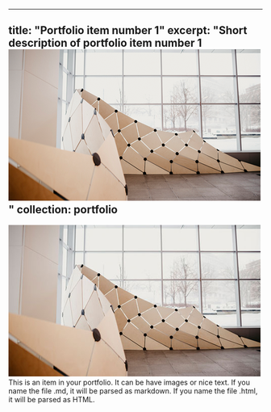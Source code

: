 
---
title: "Portfolio item number 1"
excerpt: "Short description of portfolio item number 1 <br/><img src='/images/GDP.png'>"
collection: portfolio
---
<img src='images/GDP.JPG'>
This is an item in your portfolio. It can be have images or nice text. If you name the file .md, it will be parsed as markdown. If you name the file .html, it will be parsed as HTML. 
